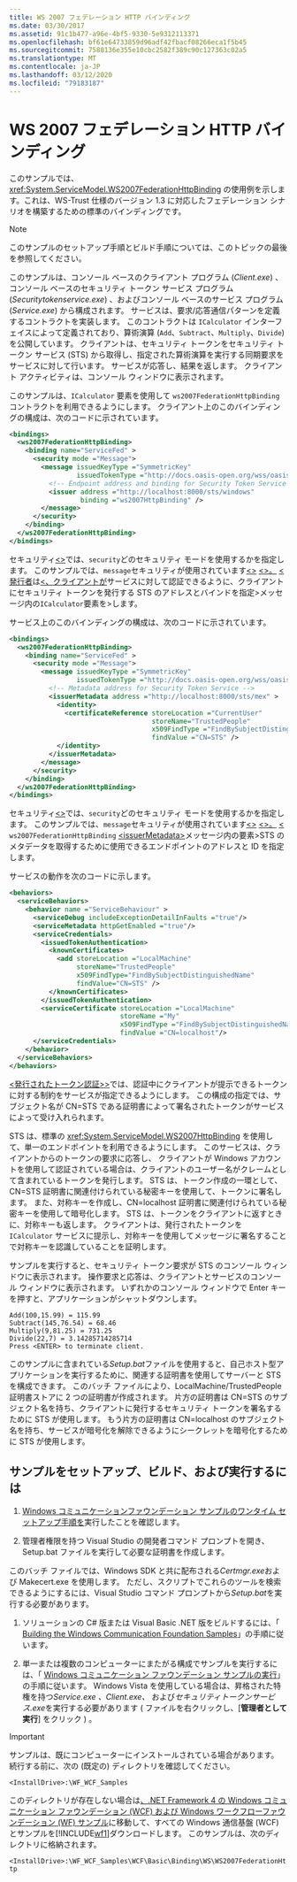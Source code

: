```yaml
---
title: WS 2007 フェデレーション HTTP バインディング
ms.date: 03/30/2017
ms.assetid: 91c1b477-a96e-4bf5-9330-5e9312113371
ms.openlocfilehash: bf61e64733859d96adf42fbacf08266eca1f5b45
ms.sourcegitcommit: 7588136e355e10cbc2582f389c90c127363c02a5
ms.translationtype: MT
ms.contentlocale: ja-JP
ms.lasthandoff: 03/12/2020
ms.locfileid: "79183187"
---
```

# <a name="ws-2007-federation-http-binding"></a>WS 2007 フェデレーション HTTP バインディング

このサンプルでは、<xref:System.ServiceModel.WS2007FederationHttpBinding> の使用例を示します。これは、WS-Trust 仕様のバージョン 1.3 に対応したフェデレーション シナリオを構築するための標準のバインディングです。

> [!NOTE]
> このサンプルのセットアップ手順とビルド手順については、このトピックの最後を参照してください。

このサンプルは、コンソール ベースのクライアント プログラム (*Client.exe*) 、コンソール ベースのセキュリティ トークン サービス プログラム (*Securitytokenservice.exe*) 、およびコンソール ベースのサービス プログラム (*Service.exe*) から構成されます。 サービスは、要求/応答通信パターンを定義するコントラクトを実装します。 このコントラクトは `ICalculator` インターフェイスによって定義されており、算術演算 (`Add`、`Subtract`、`Multiply`、`Divide`) を公開しています。 クライアントは、セキュリティ トークンをセキュリティ トークン サービス (STS) から取得し、指定された算術演算を実行する同期要求をサービスに対して行います。 サービスが応答し、結果を返します。 クライアント アクティビティは、コンソール ウィンドウに表示されます。

このサンプルは、`ICalculator` 要素を使用して `ws2007FederationHttpBinding` コントラクトを利用できるようにします。 クライアント上のこのバインディングの構成は、次のコードに示されています。

```xml
<bindings>
  <ws2007FederationHttpBinding>
    <binding name="ServiceFed" >
      <security mode ="Message">
        <message issuedKeyType ="SymmetricKey"
                 issuedTokenType ="http://docs.oasis-open.org/wss/oasis-wss-saml-token-profile-1.1#SAMLV1.1" >
          <!-- Endpoint address and binding for Security Token Service -->
          <issuer address ="http://localhost:8000/sts/windows"
                  binding ="ws2007HttpBinding" />
        </message>
      </security>
    </binding>
  </ws2007FederationHttpBinding>
</bindings>
```

セキュリティ[\<>](../../configure-apps/file-schema/wcf/security-element-of-ws2007federationhttpbinding.md)では、`security`どのセキュリティ モードを使用するかを指定します。 このサンプルでは、`message`セキュリティが使用されています[\<>](../../configure-apps/file-schema/wcf/security-element-of-ws2007federationhttpbinding.md) [ \<>。](../../configure-apps/file-schema/wcf/message-element-of-ws2007federationhttpbinding.md) [\<発行者](../../configure-apps/file-schema/wcf/issuer.md)は[\<、クライアントが](../../configure-apps/file-schema/wcf/message-element-of-ws2007federationhttpbinding.md)サービスに対して認証できるように、クライアントにセキュリティ トークンを発行する STS のアドレスとバインドを指定>メッセージ内の`ICalculator`要素を>します。
  
サービス上のこのバインディングの構成は、次のコードに示されています。

```xml
<bindings>
  <ws2007FederationHttpBinding>
    <binding name="ServiceFed" >
      <security mode ="Message">
        <message issuedKeyType ="SymmetricKey"
                 issuedTokenType ="http://docs.oasis-open.org/wss/oasis-wss-saml-token-profile-1.1#SAMLV1.1" >
          <!-- Metadata address for Security Token Service -->
          <issuerMetadata address ="http://localhost:8000/sts/mex" >
            <identity>
              <certificateReference storeLocation ="CurrentUser"
                                    storeName="TrustedPeople"
                                    x509FindType ="FindBySubjectDistinguishedName"
                                    findValue ="CN=STS" />
            </identity>
          </issuerMetadata>
        </message>
      </security>
    </binding>
  </ws2007FederationHttpBinding>
</bindings>
```

セキュリティ[\<>](../../configure-apps/file-schema/wcf/security-element-of-ws2007federationhttpbinding.md)では、`security`どのセキュリティ モードを使用するかを指定します。 このサンプルでは、`message`セキュリティが使用されています[\<>](../../configure-apps/file-schema/wcf/security-element-of-ws2007federationhttpbinding.md) [ \<>。](../../configure-apps/file-schema/wcf/message-element-of-ws2007federationhttpbinding.md) [ \<](../../configure-apps/file-schema/wcf/message-element-of-ws2007federationhttpbinding.md) `ws2007FederationHttpBinding` [ \<issuerMetadata>](../../configure-apps/file-schema/wcf/issuermetadata.md)メッセージ内の要素>STS のメタデータを取得するために使用できるエンドポイントのアドレスと ID を指定します。

サービスの動作を次のコードに示します。

```xml
<behaviors>
  <serviceBehaviors>
    <behavior name ="ServiceBehaviour" >
      <serviceDebug includeExceptionDetailInFaults ="true"/>
      <serviceMetadata httpGetEnabled ="true"/>
      <serviceCredentials>
        <issuedTokenAuthentication>
          <knownCertificates>
            <add storeLocation ="LocalMachine"
                 storeName="TrustedPeople"
                 x509FindType="FindBySubjectDistinguishedName"
                 findValue="CN=STS" />
          </knownCertificates>
        </issuedTokenAuthentication>
        <serviceCertificate storeLocation ="LocalMachine"
                            storeName ="My"
                            x509FindType ="FindBySubjectDistinguishedName"
                            findValue ="CN=localhost"/>
      </serviceCredentials>
    </behavior>
  </serviceBehaviors>
</behaviors>
```
  
[\<発行されたトークン認証>>](../../configure-apps/file-schema/wcf/issuedtokenauthentication-of-servicecredentials.md)では、認証中にクライアントが提示できるトークンに対する制約をサービスが指定できるようにします。 この構成の指定では、サブジェクト名が CN=STS である証明書によって署名されたトークンがサービスによって受け入れられます。

STS は、標準の <xref:System.ServiceModel.WS2007HttpBinding> を使用して、単一のエンドポイントを利用できるようにします。 このサービスは、クライアントからのトークンの要求に応答し、 クライアントが Windows アカウントを使用して認証されている場合は、クライアントのユーザー名がクレームとして含まれているトークンを発行します。 STS は、トークン作成の一環として、CN=STS 証明書に関連付けられている秘密キーを使用して、トークンに署名します。 また、対称キーを作成し、CN=localhost 証明書に関連付けられている秘密キーを使用して暗号化します。 STS は、トークンをクライアントに返すときに、対称キーも返します。 クライアントは、発行されたトークンを `ICalculator` サービスに提示し、対称キーを使用してメッセージに署名することで対称キーを認識していることを証明します。

サンプルを実行すると、セキュリティ トークン要求が STS のコンソール ウィンドウに表示されます。 操作要求と応答は、クライアントとサービスのコンソール ウィンドウに表示されます。 いずれかのコンソール ウィンドウで Enter キーを押すと、アプリケーションがシャットダウンします。

```console
Add(100,15.99) = 115.99
Subtract(145,76.54) = 68.46
Multiply(9,81.25) = 731.25
Divide(22,7) = 3.14285714285714
Press <ENTER> to terminate client.
```

このサンプルに含まれている*Setup.bat*ファイルを使用すると、自己ホスト型アプリケーションを実行するために、関連する証明書を使用してサーバーと STS を構成できます。 このバッチ ファイルにより、LocalMachine/TrustedPeople 証明書ストアに 2 つの証明書が作成されます。 片方の証明書は CN=STS のサブジェクト名を持ち、クライアントに発行するセキュリティ トークンを署名するために STS が使用します。 もう片方の証明書は CN=localhost のサブジェクト名を持ち、サービスが暗号化を解除できるようにシークレットを暗号化するために STS が使用します。

## <a name="to-set-up-build-and-run-the-sample"></a>サンプルをセットアップ、ビルド、および実行するには
  
1. [Windows コミュニケーションファウンデーション サンプルのワンタイム セットアップ手順を](one-time-setup-procedure-for-the-wcf-samples.md)実行したことを確認します。

2. 管理者権限を持つ Visual Studio の開発者コマンド プロンプトを開き、Setup.bat ファイルを実行して必要な証明書を作成します。

 このバッチ ファイルでは、Windows SDK と共に配布される*Certmgr.exe*および Makecert.exe を使用します。 ただし、スクリプトでこれらのツールを検索できるようにするには、Visual Studio コマンド プロンプトから*Setup.bat*を実行する必要があります。

1. ソリューションの C# 版または Visual Basic .NET 版をビルドするには、「 [Building the Windows Communication Foundation Samples](building-the-samples.md)」の手順に従います。

2. 単一または複数のコンピューターにまたがる構成でサンプルを実行するには、「 [Windows コミュニケーション ファウンデーション サンプルの実行](running-the-samples.md)」の手順に従います。 Windows Vista を使用している場合は、昇格された特権を持つ*Service.exe* *、Client.exe、* および*セキュリティトークンサービス.exe*を実行する必要があります ( ファイルを右クリックし、[**管理者として実行**] をクリック ) 。

> [!IMPORTANT]
> サンプルは、既にコンピューターにインストールされている場合があります。 続行する前に、次の (既定の) ディレクトリを確認してください。
>
> `<InstallDrive>:\WF_WCF_Samples`
>
> このディレクトリが存在しない場合は[、.NET Framework 4 の Windows コミュニケーション ファウンデーション (WCF) および Windows ワークフローファウンデーション (WF) サンプル](https://www.microsoft.com/download/details.aspx?id=21459)に移動して、すべての Windows 通信基盤 (WCF) とサンプルを[!INCLUDE[wf1](../../../../includes/wf1-md.md)]ダウンロードします。 このサンプルは、次のディレクトリに格納されます。
>
> `<InstallDrive>:\WF_WCF_Samples\WCF\Basic\Binding\WS\WS2007FederationHttp`
